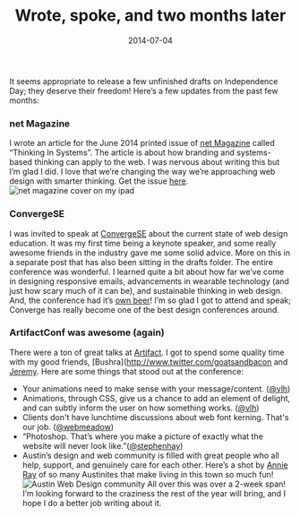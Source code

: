 ﻿---
layout: post
title: Wrote, spoke, and two months later
date: 2014-07-04
desc: Artifact Conf, ConvergeSE, net Magazine, and other fun updates from the last few months!
Tags:
- writing
- speaking
- conference
- beer
--- 
It seems appropriate to release a few unfinished drafts on Independence Day; they deserve their freedom! Here’s a few updates from the past few months:

### net Magazine
I wrote an article for the June 2014 printed issue of [net Magazine](http://www.creativebloq.com/net-magazine) called “Thinking In Systems”. The article is about how branding and systems-based thinking can apply to the web. I was nervous about writing this but I’m glad I did. I love that we’re changing the way we’re approaching web design with smarter thinking. Get the issue [here](http://www.creativebloq.com/career/learn-how-be-your-own-boss-new-net-magazine-41411416).
![net magazine cover on my ipad](http://www.samkapila.com/content/01-journal/42-wrote-spoke-and-two-months-later/netmag1.jpg)
<br>

### ConvergeSE
I was invited to speak at [ConvergeSE](http://www.convergese.com) about the current state of web design education. It was my first time being a keynote speaker, and some really awesome friends in the industry gave me some solid advice. More on this in a separate post that has also been sitting in the drafts folder. The entire conference was wonderful. I learned quite a bit about how far we’ve come in designing responsive emails, advancements in wearable technology (and just how scary much of it can be), and sustainable thinking in web design. And, the conference had it’s [own beer](http://blog.blueion.com/2014/05/21/kernel-panic-convergese/)! I’m so glad I got to attend and speak; Converge has really become one of the best design conferences around.
<br>

### ArtifactConf was awesome (again)
There were a ton of great talks at [Artifact](http://www.artifactconf.com). I got to spend some quality time with my good friends, [Bushra](http://www.twitter.com/goatsandbacon and [Jeremy](http://www.twitter.com/adactio). Here are some things that stood out at the conference:
- Your animations need to make sense with your message/content. ([@vlh](http://www.twitter.com/vlh))
- Animations, through CSS, give us a chance to add an element of delight, and can subtly inform the user on how something works. ([@vlh](http://www.twitter.com/vlh))
- Clients don't have lunchtime discussions about web font kerning. That's our job. ([@webmeadow](http://www.twitter.com/webmeadow))
- “Photoshop. That’s where you make a picture of exactly what the website will never look like.”([@stephenhay](http://www.twitter.com/stephenhay))
- Austin’s design and web community is filled with great people who all help, support, and genuinely care for each other. Here’s a shot by [Annie Ray](http://www.annieray.net/photobooth_viewer.php?id=39026464&key=67Xvzd) of so many Austinites that make living in this town so much fun!
![Austin Web Design community](http://www.samkapila.com/content/01-journal/42-wrote-spoke-and-two-months-later/artifact.jpg)
All over this was over a 2-week span! I’m looking forward to the craziness the rest of the year will bring, and I hope I do a better job writing about it.